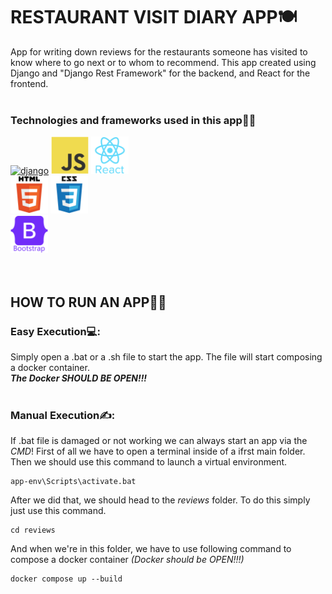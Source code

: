 # RESTAURANT VISIT DIARY APP🍽
App for writing down reviews for the restaurants someone has visited to know where to go next or to whom to recommend. This app created using Django and "Django Rest Framework" for the backend, and React for the frontend.
<br />
<br />
### Technologies and frameworks used in this app👨‍💻
<a href="https://www.djangoproject.com/" target="_blank" rel="noreferrer"> <img src="https://cdn.worldvectorlogo.com/logos/django.svg" alt="django" width="60" height="60"/></a> <a href="https://developer.mozilla.org/en-US/docs/Web/JavaScript" target="_blank" rel="noreferrer"> <img src="https://raw.githubusercontent.com/devicons/devicon/master/icons/javascript/javascript-original.svg" alt="javascript" width="60" height="60"/></a> <a href="https://reactjs.org/" target="_blank" rel="noreferrer"> <img src="https://raw.githubusercontent.com/devicons/devicon/master/icons/react/react-original-wordmark.svg" alt="react" width="60" height="60"/> </a> <br />
<a href="https://www.w3.org/html/" target="_blank" rel="noreferrer"> <img src="https://raw.githubusercontent.com/devicons/devicon/master/icons/html5/html5-original-wordmark.svg" alt="html5" width="60" height="60"/></a> <a href="https://www.w3schools.com/css/" target="_blank" rel="noreferrer"> <img src="https://raw.githubusercontent.com/devicons/devicon/master/icons/css3/css3-original-wordmark.svg" alt="css3" width="60" height="60"/></a><br />
<a href="https://getbootstrap.com" target="_blank" rel="noreferrer"> <img src="https://raw.githubusercontent.com/devicons/devicon/master/icons/bootstrap/bootstrap-plain-wordmark.svg" alt="bootstrap" width="60" height="60"/> </a>
<br />
<br />
<br />
## HOW TO RUN AN APP🏃‍♂️
### Easy Execution💻:
Simply open a .bat or a .sh file to start the app. The file will start composing a docker container.<br />
**_The Docker SHOULD BE OPEN!!!_**
<br />
<br />
### Manual Execution✍:
If .bat file is damaged or not working we can always start an app via the *CMD*! First of all we have to open a terminal inside of a ifrst main folder. Then we should use this command to launch a virtual environment.

```
app-env\Scripts\activate.bat
```

After we did that, we should head to the _reviews_ folder. To do this simply just use this command.

```
cd reviews
```

And when we're in this folder, we have to use following command to compose a docker container *(Docker should be OPEN!!!)*

```
docker compose up --build
```

